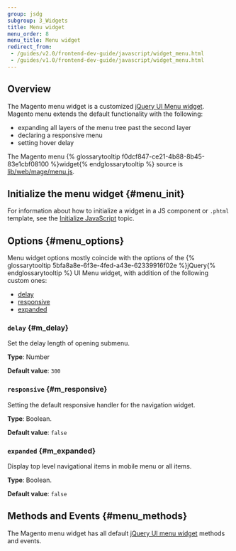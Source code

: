 ```yaml
---
group: jsdg
subgroup: 3_Widgets
title: Menu widget
menu_order: 8
menu_title: Menu widget
redirect_from:
 - /guides/v2.0/frontend-dev-guide/javascript/widget_menu.html
 - /guides/v1.0/frontend-dev-guide/javascript/widget_menu.html
---
```

## Overview

The Magento menu widget is a customized <a href="http://api.jqueryui.com/menu/" target="_blank">jQuery UI Menu widget</a>. Magento menu extends the default functionality with the following:
<ul>
<li>expanding all layers of the menu tree past the second layer</li>
<li>declaring a responsive menu</li>
<li>setting hover delay</li>
</ul>
The Magento menu {% glossarytooltip f0dcf847-ce21-4b88-8b45-83e1cbf08100 %}widget{% endglossarytooltip %} source is <a href="{{ site.mage2000url }}lib/web/mage/menu.js" target="_blank">lib/web/mage/menu.js</a>.

## Initialize the menu widget   {#menu_init}

For information about how to initialize a widget in a JS component or `.phtml` template, see the <a href="{{ page.baseurl }}/javascript-dev-guide/javascript/js_init.html" target="_blank">Initialize JavaScript</a> topic.

## Options   {#menu_options}

Menu widget options mostly coincide with the options of the {% glossarytooltip 5bfa8a8e-6f3e-4fed-a43e-62339916f02e %}jQuery{% endglossarytooltip %} UI Menu widget, with addition of the following custom ones:
<ul>

<li><a href="#m_delay">delay</a></li>
<li><a href="#m_responsive">responsive</a></li>
<li><a href="#m_expanded">expanded</a></li>


</ul>

### `delay`   {#m_delay}

Set the delay length of opening submenu.

**Type**: Number

**Default value**: `300`

### `responsive`   {#m_responsive}

Setting the default responsive handler for the navigation widget.

**Type**: Boolean.

**Default value**: `false`

### `expanded`   {#m_expanded}

Display top level navigational items in mobile menu or all items.

**Type**: Boolean.

**Default value**: `false`

## Methods and Events   {#menu_methods}

The Magento menu widget has all default <a href="http://api.jqueryui.com/menu/" target="_blank">jQuery UI menu widget</a> methods and events.




